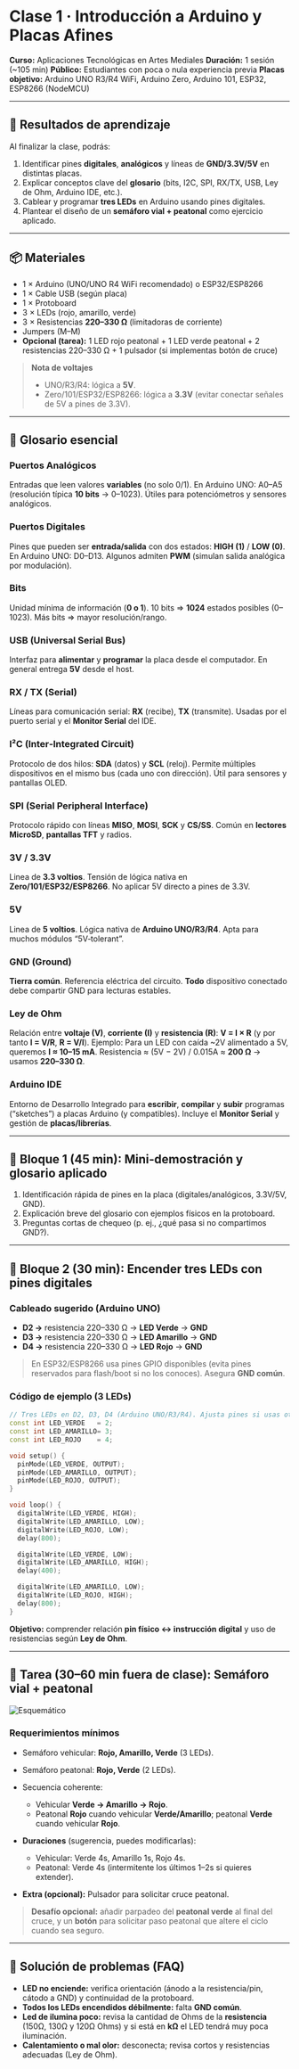 # Clase 1 · Introducción a Arduino y Placas Afines

**Curso:** Aplicaciones Tecnológicas en Artes Mediales
**Duración:** 1 sesión (~105 min)
**Público:** Estudiantes con poca o nula experiencia previa
**Placas objetivo:** Arduino UNO R3/R4 WiFi, Arduino Zero, Arduino 101, ESP32, ESP8266 (NodeMCU)

---

## 🎯 Resultados de aprendizaje

Al finalizar la clase, podrás:

1. Identificar pines **digitales**, **analógicos** y líneas de **GND/3.3V/5V** en distintas placas.
2. Explicar conceptos clave del **glosario** (bits, I2C, SPI, RX/TX, USB, Ley de Ohm, Arduino IDE, etc.).
3. Cablear y programar **tres LEDs** en Arduino usando pines digitales.
4. Plantear el diseño de un **semáforo vial + peatonal** como ejercicio aplicado.

---

## 📦 Materiales

* 1 × Arduino (UNO/UNO R4 WiFi recomendado) o ESP32/ESP8266
* 1 × Cable USB (según placa)
* 1 × Protoboard
* 3 × LEDs (rojo, amarillo, verde)
* 3 × Resistencias **220–330 Ω** (limitadoras de corriente)
* Jumpers (M–M)
* **Opcional (tarea):** 1 LED rojo peatonal + 1 LED verde peatonal + 2 resistencias 220–330 Ω + 1 pulsador (si implementas botón de cruce)

> **Nota de voltajes**
>
> * UNO/R3/R4: lógica a **5V**.
> * Zero/101/ESP32/ESP8266: lógica a **3.3V** (evitar conectar señales de 5V a pines de 3.3V).

---

## 🧠 Glosario esencial

### Puertos Analógicos

Entradas que leen valores **variables** (no solo 0/1). En Arduino UNO: A0–A5 (resolución típica **10 bits** → 0–1023). Útiles para potenciómetros y sensores analógicos.

### Puertos Digitales

Pines que pueden ser **entrada/salida** con dos estados: **HIGH (1)** / **LOW (0)**. En Arduino UNO: D0–D13. Algunos admiten **PWM** (simulan salida analógica por modulación).

### Bits

Unidad mínima de información (**0 o 1**). 10 bits ⇒ **1024** estados posibles (0–1023). Más bits ⇒ mayor resolución/rango.

### USB (Universal Serial Bus)

Interfaz para **alimentar** y **programar** la placa desde el computador. En general entrega **5V** desde el host.

### RX / TX (Serial)

Líneas para comunicación serial: **RX** (recibe), **TX** (transmite). Usadas por el puerto serial y el **Monitor Serial** del IDE.

### I²C (Inter‑Integrated Circuit)

Protocolo de dos hilos: **SDA** (datos) y **SCL** (reloj). Permite múltiples dispositivos en el mismo bus (cada uno con dirección). Útil para sensores y pantallas OLED.

### SPI (Serial Peripheral Interface)

Protocolo rápido con líneas **MISO**, **MOSI**, **SCK** y **CS/SS**. Común en **lectores MicroSD**, **pantallas TFT** y radios.

### 3V / 3.3V

Linea de **3.3 voltios**. Tensión de lógica nativa en **Zero/101/ESP32/ESP8266**. No aplicar 5V directo a pines de 3.3V.

### 5V

Linea de **5 voltios**. Lógica nativa de **Arduino UNO/R3/R4**. Apta para muchos módulos “5V‑tolerant”.

### GND (Ground)

**Tierra común**. Referencia eléctrica del circuito. **Todo** dispositivo conectado debe compartir GND para lecturas estables.

### Ley de Ohm

Relación entre **voltaje (V)**, **corriente (I)** y **resistencia (R)**:
**V = I × R** (y por tanto **I = V/R**, **R = V/I**).
Ejemplo: Para un LED con caída ~2V alimentado a 5V, queremos **I ≈ 10–15 mA**. Resistencia ≈ (5V − 2V) / 0.015A ≈ **200 Ω** → usamos **220–330 Ω**.

### Arduino IDE

Entorno de Desarrollo Integrado para **escribir**, **compilar** y **subir** programas (“sketches”) a placas Arduino (y compatibles). Incluye el **Monitor Serial** y gestión de **placas/librerías**.

---

## 🧪 Bloque 1 (45 min): Mini‑demostración y glosario aplicado

1. Identificación rápida de pines en la placa (digitales/analógicos, 3.3V/5V, GND).
2. Explicación breve del glosario con ejemplos físicos en la protoboard.
3. Preguntas cortas de chequeo (p. ej., ¿qué pasa si no compartimos GND?).

---

## 🔧 Bloque 2 (30 min): Encender **tres LEDs** con pines digitales

### Cableado sugerido (Arduino UNO)

* **D2 →** resistencia 220–330 Ω → **LED Verde** → **GND**
* **D3 →** resistencia 220–330 Ω → **LED Amarillo** → **GND**
* **D4 →** resistencia 220–330 Ω → **LED Rojo** → **GND**

> En ESP32/ESP8266 usa pines GPIO disponibles (evita pines reservados para flash/boot si no los conoces). Asegura **GND común**.

### Código de ejemplo (3 LEDs)

```cpp
// Tres LEDs en D2, D3, D4 (Arduino UNO/R3/R4). Ajusta pines si usas otra placa.
const int LED_VERDE   = 2;
const int LED_AMARILLO= 3;
const int LED_ROJO    = 4;

void setup() {
  pinMode(LED_VERDE, OUTPUT);
  pinMode(LED_AMARILLO, OUTPUT);
  pinMode(LED_ROJO, OUTPUT);
}

void loop() {
  digitalWrite(LED_VERDE, HIGH);
  digitalWrite(LED_AMARILLO, LOW);
  digitalWrite(LED_ROJO, LOW);
  delay(800);

  digitalWrite(LED_VERDE, LOW);
  digitalWrite(LED_AMARILLO, HIGH);
  delay(400);

  digitalWrite(LED_AMARILLO, LOW);
  digitalWrite(LED_ROJO, HIGH);
  delay(800);
}
```

**Objetivo:** comprender relación **pin físico ↔ instrucción digital** y uso de resistencias según **Ley de Ohm**.

---

## 🧭 Tarea (30–60 min fuera de clase): Semáforo **vial + peatonal**

![Esquemático](semaforo.png)

### Requerimientos mínimos

* Semáforo vehicular: **Rojo, Amarillo, Verde** (3 LEDs).
* Semáforo peatonal: **Rojo, Verde** (2 LEDs).
* Secuencia coherente:

  * Vehicular **Verde → Amarillo → Rojo**.
  * Peatonal **Rojo** cuando vehicular **Verde/Amarillo**; peatonal **Verde** cuando vehicular **Rojo**.
* **Duraciones** (sugerencia, puedes modificarlas):

  * Vehicular: Verde 4s, Amarillo 1s, Rojo 4s.
  * Peatonal: Verde 4s (intermitente los últimos 1–2s si quieres extender).
* **Extra (opcional):** Pulsador para solicitar cruce peatonal.

> **Desafío opcional:** añadir parpadeo del **peatonal verde** al final del cruce, y un **botón** para solicitar paso peatonal que altere el ciclo cuando sea seguro.

---

## 🧰 Solución de problemas (FAQ)

* **LED no enciende:** verifica orientación (ánodo a la resistencia/pin, cátodo a GND) y continuidad de la protoboard.
* **Todos los LEDs encendidos débilmente:** falta **GND común**.
* **Led de ilumina poco:** revisa la cantidad de Ohms de la **resistencia** (150Ω, 130Ω y 120Ω Ohms) y si está en **kΩ** el LED tendrá muy poca iluminación.
* **Calentamiento o mal olor:** desconecta; revisa cortos y resistencias adecuadas (Ley de Ohm).
